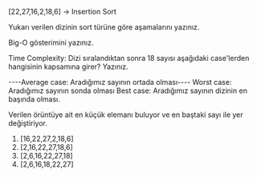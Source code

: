 [22,27,16,2,18,6] -> Insertion Sort

Yukarı verilen dizinin sort türüne göre aşamalarını yazınız.

Big-O gösterimini yazınız.

Time Complexity: Dizi sıralandıktan sonra 18 sayısı aşağıdaki case'lerden hangisinin kapsamına girer? Yazınız.

----Average case: Aradığımız sayının ortada olması----
Worst case: Aradığımız sayının sonda olması
Best case: Aradığımız sayının dizinin en başında olması.


Verilen örüntüye ait en küçük elemanı buluyor ve en baştaki sayı ile yer değiştiriyor. 

1.  [16,22,27,2,18,6]
2.  [2,16,22,27,18,6]
3.  [2,6,16,22,27,18]
4.  [2,6,16,18,22,27] 
